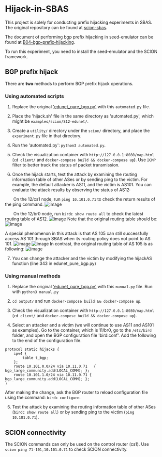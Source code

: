# Hijack-in-SBAS
This project is solely for conducting prefix hijacking experiments in SBAS. The original repository can be found at [scion-sbas](https://github.com/netsys-lab/seed-emulator/tree/feature/scion-sbas/).

The document of performing bgp prefix hijacking in seed-emulator can be found at [B04-bgp-prefix-hijacking](https://github.com/seed-labs/seed-emulator/tree/master/examples/B04-bgp-prefix-hijacking).

To run this experiment, you need to install the seed-emulator and the SCION framework.

## BGP prefix hijack
There are **two** methods to perform BGP prefix hijack operations.

### Using automated scripts
1. Replace the original ['edunet_pure_bgp.py'](https://github.com/netsys-lab/seed-emulator/blob/feature/scion-sbas/examples/scion/S12-edunet/edunet_pure_bgp.py) with this `automated.py` file.

2. Place the 'hijack.sh' file in the same directory as 'automated.py', which might be `examples/scion/S12-edunet/`.

3. Create a `utility/` directory under the `scion/` directory, and place the `experiment.py` file in that directory.

4. Run the 'automated.py': `python3 automated.py`.

5. Check the visualization container with `http://127.0.0.1:8080/map.html` (`cd client/` and `docker-compose build && docker-compose up`). Use `ICMP` filter to better track the status of packet transmission.

6. Once the hijack starts, test the attack by examining the routing information table of other ASes or by sending ping to the victim.
For example, the default attacker is AS11, and the victim is AS101. You can evaluate the attack results by observing the status of AS12:

&nbsp;&nbsp;&nbsp;&nbsp;&nbsp;&nbsp;&nbsp;On the 12/cs1 node, run `ping 10.101.0.71` to check the return results of the ping command.
![image](https://github.com/ax-he/hijack-in-sbas/assets/35193352/9cacc44a-2e79-48d3-a65a-e026af89566d)

&nbsp;&nbsp;&nbsp;&nbsp;&nbsp;&nbsp;&nbsp;On the 12/br0 node, run `birdc show route all` to check the latest routing table of AS12.
![image](https://github.com/ax-he/hijack-in-sbas/assets/35193352/967e7f32-f84f-4a75-8ac0-d3946ed7815d)
Note that the original routing table should be:
![image](https://github.com/ax-he/hijack-in-sbas/assets/35193352/1ce381eb-3077-4030-96f4-a88205cab6d2)

A special phenomenon in this attack is that AS 105 can still successfully access AS 101 through SBAS when its routing policy does not point to AS 101.
![image](https://github.com/ax-he/hijack-in-sbas/assets/35193352/f5be04bd-7607-41f0-aa76-58bfeeeabc6f)
![image](https://github.com/ax-he/hijack-in-sbas/assets/35193352/a79f8de0-b044-4808-93d7-38e10568af5a)
In contrast, the original routing table of AS 105 is as following:
![image](https://github.com/ax-he/hijack-in-sbas/assets/35193352/c37a5ebf-b285-47ed-bffd-4f0587312d84)

7. You can change the attacker and the victim by modifying the hijackAS function (line 343 in edunet_pure_bgp.py)

### Using manual methods
1. Replace the original ['edunet_pure_bgp.py'](https://github.com/netsys-lab/seed-emulator/blob/feature/scion-sbas/examples/scion/S12-edunet/edunet_pure_bgp.py) with this `manual.py` file. Run with `python3 manual.py`

2. `cd output/` and run `docker-compose build && docker-compose up`.

3. Check the visualization container with `http://127.0.0.1:8080/map.html` (`cd client/` and `docker-compose build && docker-compose up`).

4. Select an attacker and a victim (we will continue to use AS11 and AS101 as examples). Go to the container, which is 11/br0, go to the `/etc/bird` folder, and open the BGP configuration file 'bird.conf'. Add the following to the end of the configuration file.
```
protocol static hijacks {
    ipv4 {
        table t_bgp;
    };
    route 10.101.0.0/24 via 10.11.0.71   { bgp_large_community.add(LOCAL_COMM); };
    route 10.101.1.0/24 via 10.11.0.71 { bgp_large_community.add(LOCAL_COMM); };
}
```
After making the change, ask the BGP router to reload configuration file using the command: `birdc configure`.

5. Test the attack by examining the routing information table of other ASes (`birdc show route all`) or by sending ping to the victim (`ping 10.101.0.71`).

## SCION connectivity
The SCION commands can only be used on the control router (cs1). Use `scion ping 71-101,10.101.0.71` to check SCION connectivity.
